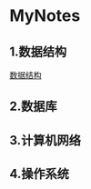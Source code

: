 # MyNotes

## 1.数据结构
[数据结构](https://github.com/Greenplants923/MyNotes/DataStructure.md "悬停显示")

## 2.数据库

## 3.计算机网络

## 4.操作系统


